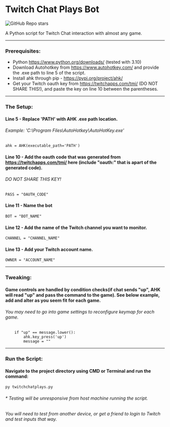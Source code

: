# Twitch Chat Plays Bot
![GitHub Repo stars](https://img.shields.io/github/stars/lulzwes/twitch-chat-plays-bot?style=social)

A Python script for Twitch Chat interaction with almost any game.

----
### Prerequisites:
- Python https://www.python.org/downloads/ (tested with 3.10)
- Download Autohotkey from https://www.autohotkey.com/ and provide the .exe path to line 5 of the script. 
- Install ahk through pip - https://pypi.org/project/ahk/
- Get your Twitch oauth key from https://twitchapps.com/tmi/ (DO NOT SHARE THIS!), and paste the key on line 10 between the parentheses. 

----
### The Setup:

#### Line 5 - Replace 'PATH' with AHK .exe path location.
###### Example: 'C:\Program Files\AutoHotkey\AutoHotKey.exe'
    ahk = AHK(executable_path='PATH')

#### Line 10 - Add the oauth code that was generated from https://twitchapps.com/tmi/ here (include "oauth:" that is apart of the generated code).
###### DO NOT SHARE THIS KEY!
    PASS = "OAUTH_CODE"

#### Line 11 - Name the bot
    BOT = "BOT_NAME"

#### Line 12 - Add the name of the Twitch channel you want to monitor.
    CHANNEL = "CHANNEL_NAME"

#### Line 13 - Add your Twitch account name.
    OWNER = "ACCOUNT_NAME"

----
### Tweaking:

#### Game controls are handled by condition checks(if chat sends "up", AHK will read "up" and pass the command to the game). See below example, add and alter as you seem fit for each game.
###### You may need to go into game settings to reconfigure keymap for each game.

        if "up" == message.lower():
            ahk.key_press('up')
            message = ""

----
### Run the Script:
#### Navigate to the project directory using CMD or Terminal and run the command:
    py twitchchatplays.py
###### * Testing will be unresponsive from host machine running the script.
###### You will need to test from another device, or get a friend to login to Twitch and test inputs that way.
